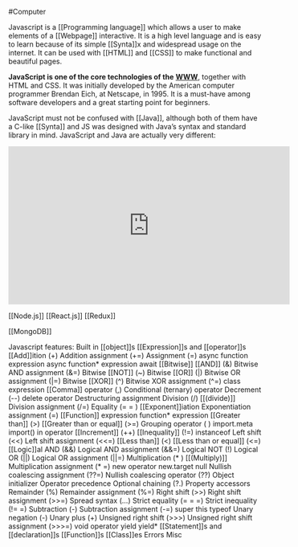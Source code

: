 #Computer 

Javascript is a [[Programming language]] which allows a user to make elements of a [[Webpage]] interactive. It is a high level language and is easy to learn because of its simple [[Synta]]x and widespread usage on the internet. It can be used with [[HTML]] and [[CSS]] to make functional and beautiful pages.

**JavaScript is one of the core technologies of the** [**WWW**](https://www.stackscale.com/blog/world-wide-web-anniversary/), together with HTML and CSS. It was initially developed by the American computer programmer Brendan Eich, at Netscape, in 1995. It is a must-have among software developers and a great starting point for beginners.

JavaScript must not be confused with [[Java]], although both of them have a C-like [[Synta]] and JS was designed with Java’s syntax and standard library in mind. JavaScript and Java are actually very different:

<iframe width="560" height="315" src="https://www.youtube.com/embed/Sh6lK57Cuk4" title="YouTube video player" frameborder="0" allow="accelerometer; autoplay; clipboard-write; encrypted-media; gyroscope; picture-in-picture; web-share" allowfullscreen></iframe>

[[Node.js]]
[[React.js]]
[[Redux]]

[[MongoDB]]

Javascript features: 
Built in [[object]]s
[[Expression]]s and [[operator]]s
	[[Add]]ition (+)
	Addition assignment (+=)
	Assignment (=)
	async function expression
	async function* expression
	await
	[[Bitwise]] [[AND]] (&)
	Bitwise AND assignment (&=)
	Bitwise [[NOT]] (~)
	Bitwise [[OR]] (|)
	Bitwise OR assignment (|=)
	Bitwise [[XOR]] (^)
	Bitwise XOR assignment (^=)
	class expression
	[[Comma]] operator (,)
	Conditional (ternary) operator
	Decrement (--)
	delete operator
	Destructuring assignment
	Division (/) [[(divide)]]
	Division assignment (/=)
	Equality (= = )
	[[Exponent]]iation 
	Exponentiation assignment (=)
	[[Function]] expression
	function* expression
	[[Greater than]] (>)
	[[Greater than or equal]] (>=)
	Grouping operator ( )
	import.meta
	import()
	in operator
	[[Increment]] (++)
	[[Inequality]] (!=)
	instanceof
	Left shift (<<)
	Left shift assignment (<<=)
	[[Less than]] (<)
	[[Less than or equal]] (<=)
	[[Logic]]al AND (&&)
	Logical AND assignment (&&=)
	Logical NOT (!)
	Logical OR (||)
	Logical OR assignment (||=)
	Multiplication (* ) [[(Multiply)]]
	Multiplication assignment (* =)
	new operator
	new.target
	null
	Nullish coalescing assignment (??=)
	Nullish coalescing operator (??)
	Object initializer
	Operator precedence
	Optional chaining (?.)
	Property accessors
	Remainder (%)
	Remainder assignment (%=)
	Right shift (>>)
	Right shift assignment (>>=)
	Spread syntax (...)
	Strict equality (= = =)
	Strict inequality (!= =)
	Subtraction (-)
	Subtraction assignment (-=)
	super
	this
	typeof
	Unary negation (-)
	Unary plus (+)
	Unsigned right shift (>>>)
	Unsigned right shift assignment (>>>=)
	void operator
	yield
	yield*
[[Statement]]s and [[declaration]]s
[[Function]]s
[[Class]]es
Errors
Misc
